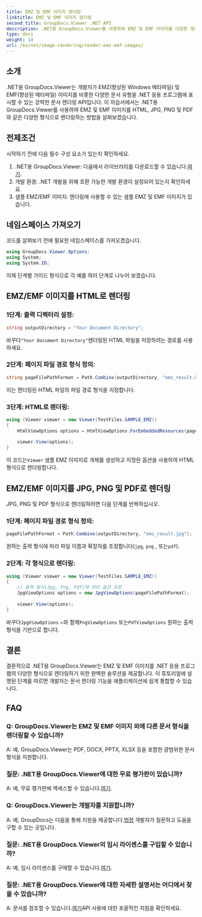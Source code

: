 ```yaml
---
title: EMZ 및 EMF 이미지 렌더링
linktitle: EMZ 및 EMF 이미지 렌더링
second_title: GroupDocs.Viewer .NET API
description: .NET용 GroupDocs.Viewer를 사용하여 EMZ 및 EMF 이미지를 다양한 형식으로 렌더링하는 방법을 알아보세요. 개발자를 위한 따라하기 쉬운 튜토리얼입니다.
type: docs
weight: 14
url: /ko/net/image-rendering/render-emz-emf-images/
---
```

## 소개

.NET용 GroupDocs.Viewer는 개발자가 EMZ(향상된 Windows 메타파일) 및 EMF(향상된 메타파일) 이미지를 비롯한 다양한 문서 유형을 .NET 응용 프로그램에 표시할 수 있는 강력한 문서 렌더링 API입니다. 이 자습서에서는 .NET용 GroupDocs.Viewer를 사용하여 EMZ 및 EMF 이미지를 HTML, JPG, PNG 및 PDF와 같은 다양한 형식으로 렌더링하는 방법을 살펴보겠습니다.

## 전제조건

시작하기 전에 다음 필수 구성 요소가 있는지 확인하세요.

1.  .NET용 GroupDocs.Viewer: 다음에서 라이브러리를 다운로드할 수 있습니다.[여기](https://releases.groupdocs.com/viewer/net/).
2. 개발 환경: .NET 개발을 위해 호환 가능한 개발 환경이 설정되어 있는지 확인하세요.
3. 샘플 EMZ/EMF 이미지: 렌더링에 사용할 수 있는 샘플 EMZ 및 EMF 이미지가 있습니다.

## 네임스페이스 가져오기

코드를 살펴보기 전에 필요한 네임스페이스를 가져오겠습니다.

```csharp
using GroupDocs.Viewer.Options;
using System;
using System.IO;
```

이제 단계별 가이드 형식으로 각 예를 여러 단계로 나누어 보겠습니다.

## EMZ/EMF 이미지를 HTML로 렌더링

### 1단계: 출력 디렉터리 설정:
```csharp
string outputDirectory = "Your Document Directory";
```
 바꾸다`"Your Document Directory"`렌더링된 HTML 파일을 저장하려는 경로를 사용하세요.

### 2단계: 페이지 파일 경로 형식 정의:
```csharp
string pageFilePathFormat = Path.Combine(outputDirectory, "emz_result.html");
```
이는 렌더링된 HTML 파일의 파일 경로 형식을 지정합니다.

### 3단계: HTML로 렌더링:
```csharp
using (Viewer viewer = new Viewer(TestFiles.SAMPLE_EMZ))
{
    HtmlViewOptions options = HtmlViewOptions.ForEmbeddedResources(pageFilePathFormat);
    
    viewer.View(options);
}
```
 이 코드는`Viewer` 샘플 EMZ 이미지로 개체를 생성하고 지정된 옵션을 사용하여 HTML 형식으로 렌더링합니다.

## EMZ/EMF 이미지를 JPG, PNG 및 PDF로 렌더링

JPG, PNG 및 PDF 형식으로 렌더링하려면 다음 단계를 반복하십시오.

### 1단계: 페이지 파일 경로 형식 정의:
```csharp
pageFilePathFormat = Path.Combine(outputDirectory, "emz_result.jpg");
```
원하는 출력 형식에 따라 파일 이름과 확장자를 조정합니다(`jpg`, `png` , 또는`pdf`).

### 2단계: 각 형식으로 렌더링:
```csharp
using (Viewer viewer = new Viewer(TestFiles.SAMPLE_EMZ))
{
    // 출력 형식(Jpg, Png, Pdf)에 따라 옵션 조정
    JpgViewOptions options = new JpgViewOptions(pageFilePathFormat);
    
    viewer.View(options);
}
```
 바꾸다`JpgViewOptions` ~와 함께`PngViewOptions` 또는`PdfViewOptions` 원하는 출력 형식을 기반으로 합니다.

## 결론

결론적으로 .NET용 GroupDocs.Viewer는 EMZ 및 EMF 이미지를 .NET 응용 프로그램의 다양한 형식으로 렌더링하기 위한 완벽한 솔루션을 제공합니다. 이 튜토리얼에 설명된 단계를 따르면 개발자는 문서 렌더링 기능을 애플리케이션에 쉽게 통합할 수 있습니다.

## FAQ

### Q: GroupDocs.Viewer는 EMZ 및 EMF 이미지 외에 다른 문서 형식을 렌더링할 수 있습니까?
A: 예, GroupDocs.Viewer는 PDF, DOCX, PPTX, XLSX 등을 포함한 광범위한 문서 형식을 지원합니다.

### 질문: .NET용 GroupDocs.Viewer에 대한 무료 평가판이 있습니까?
 A: 예, 무료 평가판에 액세스할 수 있습니다.[여기](https://releases.groupdocs.com/).

### Q: GroupDocs.Viewer는 개발자를 지원합니까?
 A: 예, GroupDocs는 다음을 통해 지원을 제공합니다.[법정](https://forum.groupdocs.com/c/viewer/9) 개발자가 질문하고 도움을 구할 수 있는 곳입니다.

### 질문: .NET용 GroupDocs.Viewer의 임시 라이센스를 구입할 수 있습니까?
 A: 예, 임시 라이센스를 구매할 수 있습니다.[여기](https://purchase.groupdocs.com/temporary-license/).

### 질문: .NET용 GroupDocs.Viewer에 대한 자세한 설명서는 어디에서 찾을 수 있습니까?
 A: 문서를 참조할 수 있습니다.[여기](https://reference.groupdocs.com/viewer/net/)API 사용에 대한 포괄적인 지침을 확인하세요.